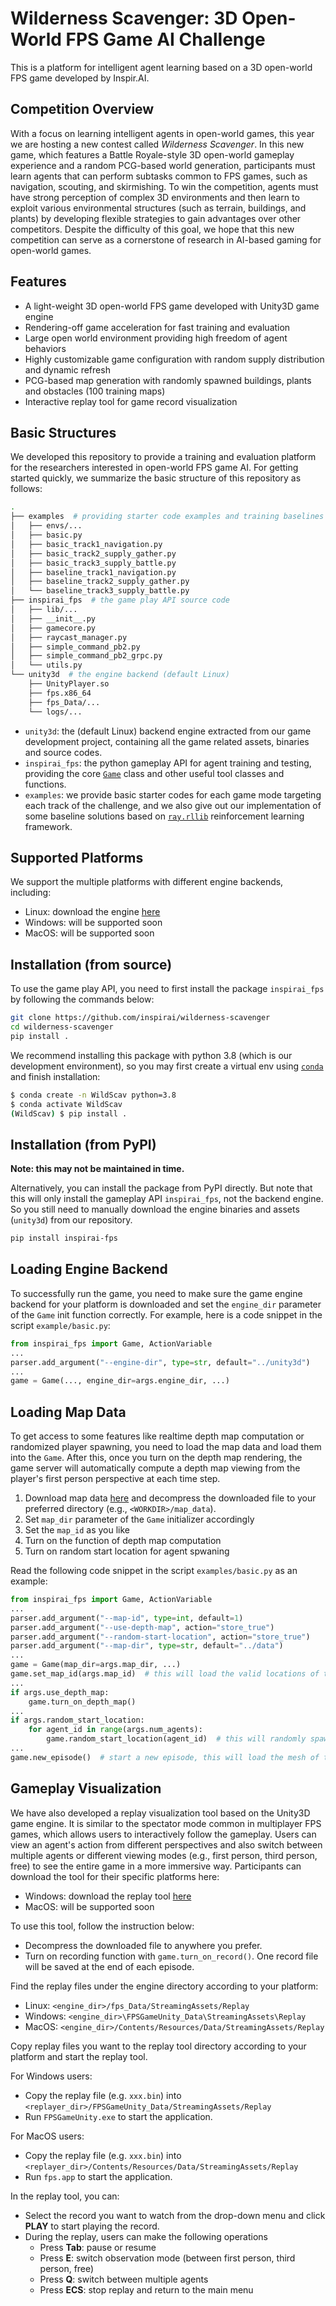# Wilderness Scavenger: 3D Open-World FPS Game AI Challenge

This is a platform for intelligent agent learning based on a 3D open-world FPS game developed by Inspir.AI.

## Competition Overview

With a focus on learning intelligent agents in open-world games, this year we are hosting a new contest called *Wilderness Scavenger*. In this new game, which features a Battle Royale-style 3D open-world gameplay experience and a random PCG-based world generation, participants must learn agents that can perform subtasks common to FPS games, such as navigation, scouting, and skirmishing. To win the competition, agents must have strong perception of complex 3D environments and then learn to exploit various environmental structures (such as terrain, buildings, and plants) by developing flexible strategies to gain advantages over other competitors. Despite the difficulty of this goal, we hope that this new competition can serve as a cornerstone of research in AI-based gaming for open-world games.

## Features

- A light-weight 3D open-world FPS game developed with Unity3D game engine
- Rendering-off game acceleration for fast training and evaluation
- Large open world environment providing high freedom of agent behaviors
- Highly customizable game configuration with random supply distribution and dynamic refresh
- PCG-based map generation with randomly spawned buildings, plants and obstacles (100 training maps)
- Interactive replay tool for game record visualization

## Basic Structures

We developed this repository to provide a training and evaluation platform for the researchers interested in open-world FPS game AI. For getting started quickly, we summarize the basic structure of this repository as follows:

```bash
.
├── examples  # providing starter code examples and training baselines
│   ├── envs/...
│   ├── basic.py
│   ├── basic_track1_navigation.py
│   ├── basic_track2_supply_gather.py
│   ├── basic_track3_supply_battle.py
│   ├── baseline_track1_navigation.py
│   ├── baseline_track2_supply_gather.py
│   └── baseline_track3_supply_battle.py
├── inspirai_fps  # the game play API source code
│   ├── lib/...
│   ├── __init__.py
│   ├── gamecore.py
│   ├── raycast_manager.py
│   ├── simple_command_pb2.py
│   ├── simple_command_pb2_grpc.py
│   └── utils.py
└── unity3d  # the engine backend (default Linux)
    ├── UnityPlayer.so
    ├── fps.x86_64
    ├── fps_Data/...
    └── logs/...
```

- `unity3d`: the (default Linux) backend engine extracted from our game development project, containing all the game related assets, binaries and source codes.
- `inspirai_fps`: the python gameplay API for agent training and testing, providing the core [`Game`](inspirai_fps/gamecore.py) class and other useful tool classes and functions.
- `examples`: we provide basic starter codes for each game mode targeting each track of the challenge, and we also give out our implementation of some baseline solutions based on [`ray.rllib`](https://docs.ray.io/en/master/rllib/index.html) reinforcement learning framework.

## Supported Platforms

We support the multiple platforms with different engine backends, including:

- Linux: download the engine [here](https://drive.google.com/file/d/1HAZgr2jcVHq_-ThkVbg9jUbIVfMorudp/view?usp=sharing)
- Windows: will be supported soon
- MacOS: will be supported soon

## Installation (from source)

To use the game play API, you need to first install the package `inspirai_fps` by following the commands below:

```bash
git clone https://github.com/inspirai/wilderness-scavenger
cd wilderness-scavenger
pip install .
```

We recommend installing this package with python 3.8 (which is our development environment), so you may first create a virtual env using [`conda`](https://www.anaconda.com/) and finish installation:

```bash
$ conda create -n WildScav python=3.8
$ conda activate WildScav
(WildScav) $ pip install .
```

## Installation (from PyPI)

**Note: this may not be maintained in time.**

Alternatively, you can install the package from PyPI directly. But note that this will only install the gameplay API `inspirai_fps`, not the backend engine. So you still need to manually download the engine binaries and assets (`unity3d`) from our repository.

```bash
pip install inspirai-fps
```

## Loading Engine Backend

To successfully run the game, you need to make sure the game engine backend for your platform is downloaded and set the `engine_dir` parameter of the `Game` init function correctly. For example, here is a code snippet in the script `example/basic.py`:

```python
from inspirai_fps import Game, ActionVariable
...
parser.add_argument("--engine-dir", type=str, default="../unity3d")
...
game = Game(..., engine_dir=args.engine_dir, ...)
```

## Loading Map Data

To get access to some features like realtime depth map computation or randomized player spawning, you need to load the map data and load them into the `Game`. After this, once you turn on the depth map rendering, the game server will automatically compute a depth map viewing from the player's first person perspective at each time step.

1. Download map data [here](https://drive.google.com/file/d/1QGrKfnVZ2Z7f2JPjLbYAQy5Pv6y8vz3p/view?usp=sharing) and decompress the downloaded file to your preferred directory (e.g., `<WORKDIR>/map_data`).
2. Set `map_dir` parameter of the `Game` initializer accordingly
3. Set the `map_id` as you like
4. Turn on the function of depth map computation
5. Turn on random start location for agent spwaning

Read the following code snippet in the script `examples/basic.py` as an example:

```python
from inspirai_fps import Game, ActionVariable
...
parser.add_argument("--map-id", type=int, default=1)
parser.add_argument("--use-depth-map", action="store_true")
parser.add_argument("--random-start-location", action="store_true")
parser.add_argument("--map-dir", type=str, default="../data")
...
game = Game(map_dir=args.map_dir, ...)
game.set_map_id(args.map_id)  # this will load the valid locations of the specified map
...
if args.use_depth_map:
    game.turn_on_depth_map()
...
if args.random_start_location:
    for agent_id in range(args.num_agents):
        game.random_start_location(agent_id)  # this will randomly spawn the player at a valid location
...
game.new_episode()  # start a new episode, this will load the mesh of the specified map
```

## Gameplay Visualization

We have also developed a replay visualization tool based on the Unity3D game engine. It is similar to the spectator mode common in multiplayer FPS games, which allows users to interactively follow the gameplay. Users can view an agent's action from different perspectives and also switch between multiple agents or different viewing modes (e.g., first person, third person, free) to see the entire game in a more immersive way. Participants can download the tool for their specific platforms here:

- Windows: download the replay tool [here](https://drive.google.com/file/d/1YIEGnjKaH_KzycwJK5WKEGMVn8dls7dR/view?usp=sharing)
- MacOS: will be supported soon

To use this tool, follow the instruction below:

- Decompress the downloaded file to anywhere you prefer.
- Turn on recording function with `game.turn_on_record()`. One record file will be saved at the end of each episode.

Find the replay files under the engine directory according to your platform:

- Linux: `<engine_dir>/fps_Data/StreamingAssets/Replay`
- Windows: `<engine_dir>\FPSGameUnity_Data\StreamingAssets\Replay`
- MacOS: `<engine_dir>/Contents/Resources/Data/StreamingAssets/Replay`

Copy replay files you want to the replay tool directory according to your platform and start the replay tool.

For Windows users:

- Copy the replay file (e.g. `xxx.bin`) into `<replayer_dir>/FPSGameUnity_Data/StreamingAssets/Replay`
- Run `FPSGameUnity.exe` to start the application.

For MacOS users:

- Copy the replay file (e.g. `xxx.bin`) into `<replayer_dir>/Contents/Resources/Data/StreamingAssets/Replay`
- Run `fps.app` to start the application.

In the replay tool, you can:

- Select the record you want to watch from the drop-down menu and click **PLAY** to start playing the record.
- During the replay, users can make the following operations
  - Press **Tab**: pause or resume
  - Press **E**: switch observation mode (between first person, third person, free)
  - Press **Q**: switch between multiple agents
  - Press **ECS**: stop replay and return to the main menu
